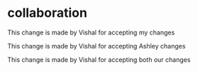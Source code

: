 # collaboration

This change is made by Vishal for accepting my changes

This change is made by Vishal for accepting Ashley changes

This change is made by Vishal for accepting both our changes